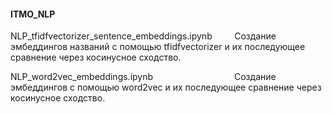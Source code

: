 #### ITMO_NLP

NLP_tfidfvectorizer_sentence_embeddings.ipynb $~~~~~~~$ Создание эмбеддингов названий с помощью tfidfvectorizer и их последующее сравнение через косинусное сходство.

NLP_word2vec_embeddings.ipynb  $~~~~~~~~~~~~~~~~~~~~~~~~~~~~~~~$   Создание эмбеддингов с помощью word2vec и их последующее сравнение через косинусное сходство.
